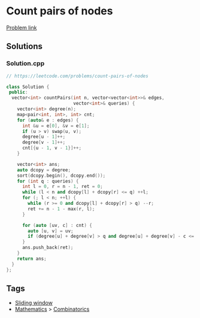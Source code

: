 # Count pairs of nodes

[Problem link](https://leetcode.com/problems/count-pairs-of-nodes)

## Solutions


### Solution.cpp
```cpp
// https://leetcode.com/problems/count-pairs-of-nodes

class Solution {
 public:
  vector<int> countPairs(int n, vector<vector<int>>& edges,
                         vector<int>& queries) {
    vector<int> degree(n);
    map<pair<int, int>, int> cnt;
    for (auto& e : edges) {
      int &u = e[0], &v = e[1];
      if (u > v) swap(u, v);
      degree[u - 1]++;
      degree[v - 1]++;
      cnt[{u - 1, v - 1}]++;
    }

    vector<int> ans;
    auto dcopy = degree;
    sort(dcopy.begin(), dcopy.end());
    for (int q : queries) {
      int l = 0, r = n - 1, ret = 0;
      while (l < n and dcopy[l] + dcopy[r] <= q) ++l;
      for (; l < n; ++l) {
        while (r >= 0 and dcopy[l] + dcopy[r] > q) --r;
        ret += n - 1 - max(r, l);
      }

      for (auto [uv, c] : cnt) {
        auto [u, v] = uv;
        if (degree[u] + degree[v] > q and degree[u] + degree[v] - c <= q) --ret;
      }
      ans.push_back(ret);
    }
    return ans;
  }
};
```
## Tags

* [Sliding window](/Collections/sliding-window.md#sliding-window)
* [Mathematics](/Collections/mathematics.md#mathematics) > [Combinatorics](/Collections/mathematics.md#combinatorics)
